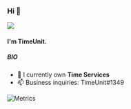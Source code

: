 ### Hi 👋

![](https://komarev.com/ghpvc/?username=TimeUnitDev&style=plastic)
#### I'm TimeUnit.

##### BIO

- 🏢 I currently own **Time Services**
- 📫 Business inquiries: TimeUnit#1349

![Metrics](https://metrics.lecoq.io/TimeUnitDev?template=classic&repositories.forks=true&base.metadata=0&languages=1&followup=1&languages.limit=8&languages.sections=most-used&languages.colors=github&languages.threshold=0%25&languages.indepth=false&languages.recent.load=300&languages.recent.days=14&followup.sections=repositories&config.timezone=America%2FPanama&config.padding=0%2C%2015%25)

